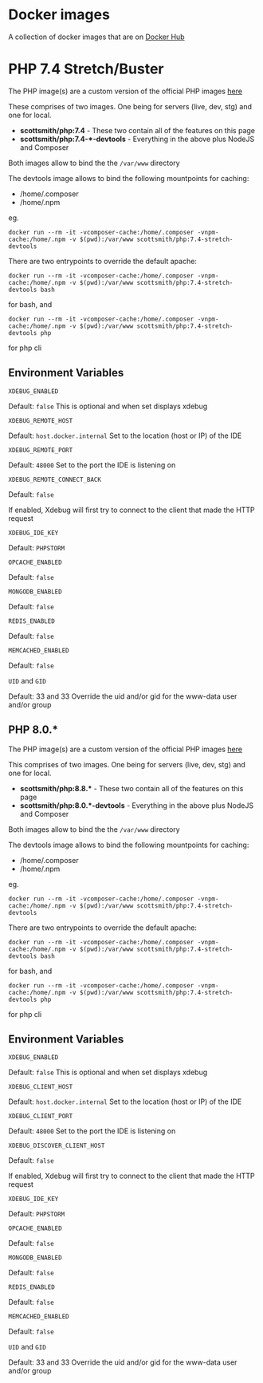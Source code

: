 # Docker images

A collection of docker images that are on [Docker Hub](https://hub.docker.com/)

# PHP 7.4 Stretch/Buster
The PHP image(s) are a custom version of the official PHP images [here](https://github.com/docker-library/php)

These comprises of two images. One being for servers (live, dev, stg) and one for local.

- **scottsmith/php:7.4** - These two contain all of the features on this page
- **scottsmith/php:7.4-\*-devtools** - Everything in the above plus NodeJS and Composer

Both images allow to bind the the `/var/www` directory

The devtools image allows to bind the following mountpoints for caching:
- /home/.composer
- /home/.npm

eg.

`docker run --rm -it -vcomposer-cache:/home/.composer -vnpm-cache:/home/.npm -v $(pwd):/var/www scottsmith/php:7.4-stretch-devtools`

There are two entrypoints to override the default apache:

`docker run --rm -it -vcomposer-cache:/home/.composer -vnpm-cache:/home/.npm -v $(pwd):/var/www scottsmith/php:7.4-stretch-devtools bash`

for bash, and

`docker run --rm -it -vcomposer-cache:/home/.composer -vnpm-cache:/home/.npm -v $(pwd):/var/www scottsmith/php:7.4-stretch-devtools php`

for php cli

## Environment Variables
`XDEBUG_ENABLED`

Default: `false`
This is optional and when set displays xdebug

`XDEBUG_REMOTE_HOST`

Default: `host.docker.internal`
Set to the location (host or IP) of the IDE

`XDEBUG_REMOTE_PORT`

Default: `48000`
Set to the port the IDE is listening on

`XDEBUG_REMOTE_CONNECT_BACK`

Default: `false`

If enabled, Xdebug will first try to connect to the client that made the HTTP request

`XDEBUG_IDE_KEY`

Default: `PHPSTORM`

`OPCACHE_ENABLED`

Default: `false`

`MONGODB_ENABLED`

Default: `false`

`REDIS_ENABLED`

Default: `false`

`MEMCACHED_ENABLED`

Default: `false`

`UID` and `GID`

Default: 33 and 33
Override the uid and/or gid for the www-data user and/or group

## PHP 8.0.*
The PHP image(s) are a custom version of the official PHP images [here](https://github.com/docker-library/php)

This comprises of two images. One being for servers (live, dev, stg) and one for local.

- **scottsmith/php:8.8.\*** - These two contain all of the features on this page
- **scottsmith/php:8.0.\*-devtools** - Everything in the above plus NodeJS and Composer

Both images allow to bind the the `/var/www` directory

The devtools image allows to bind the following mountpoints for caching:
- /home/.composer
- /home/.npm

eg.

`docker run --rm -it -vcomposer-cache:/home/.composer -vnpm-cache:/home/.npm -v $(pwd):/var/www scottsmith/php:7.4-stretch-devtools`

There are two entrypoints to override the default apache:

`docker run --rm -it -vcomposer-cache:/home/.composer -vnpm-cache:/home/.npm -v $(pwd):/var/www scottsmith/php:7.4-stretch-devtools bash`

for bash, and

`docker run --rm -it -vcomposer-cache:/home/.composer -vnpm-cache:/home/.npm -v $(pwd):/var/www scottsmith/php:7.4-stretch-devtools php`

for php cli

## Environment Variables
`XDEBUG_ENABLED`

Default: `false`
This is optional and when set displays xdebug

`XDEBUG_CLIENT_HOST`

Default: `host.docker.internal`
Set to the location (host or IP) of the IDE

`XDEBUG_CLIENT_PORT`

Default: `48000`
Set to the port the IDE is listening on

`XDEBUG_DISCOVER_CLIENT_HOST`

Default: `false`

If enabled, Xdebug will first try to connect to the client that made the HTTP request

`XDEBUG_IDE_KEY`

Default: `PHPSTORM`

`OPCACHE_ENABLED`

Default: `false`

`MONGODB_ENABLED`

Default: `false`

`REDIS_ENABLED`

Default: `false`

`MEMCACHED_ENABLED`

Default: `false`

`UID` and `GID`

Default: 33 and 33
Override the uid and/or gid for the www-data user and/or group
